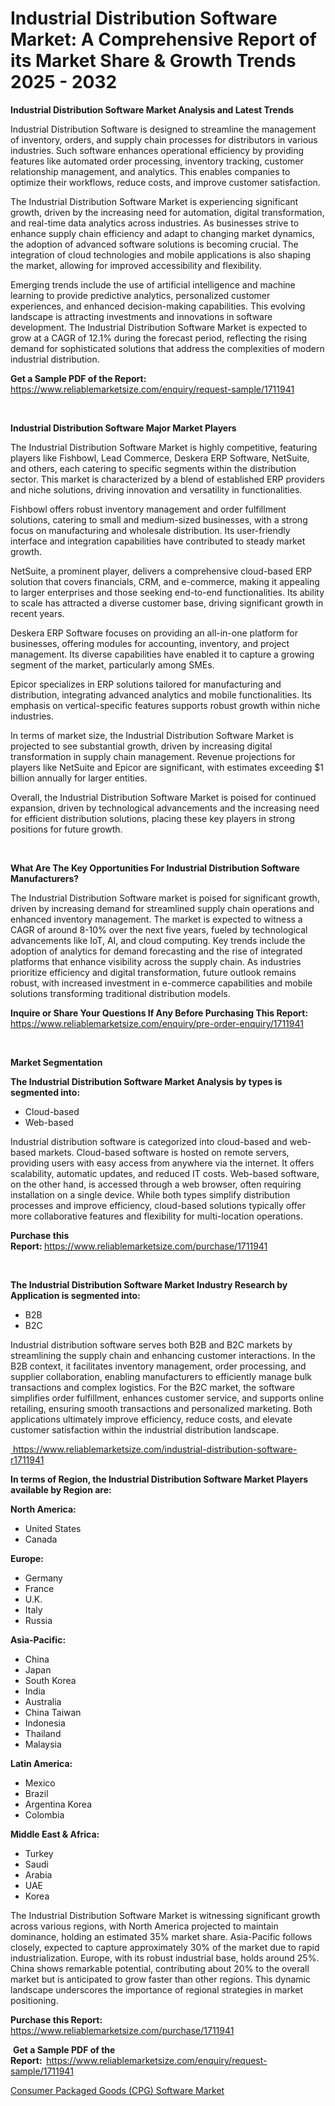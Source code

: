 <p><h1>Industrial Distribution Software Market: A Comprehensive Report of its Market Share & Growth Trends 2025 - 2032</h1></p><p><strong>Industrial Distribution Software Market Analysis and Latest Trends</strong></p>
<p><p>Industrial Distribution Software is designed to streamline the management of inventory, orders, and supply chain processes for distributors in various industries. Such software enhances operational efficiency by providing features like automated order processing, inventory tracking, customer relationship management, and analytics. This enables companies to optimize their workflows, reduce costs, and improve customer satisfaction.</p><p>The Industrial Distribution Software Market is experiencing significant growth, driven by the increasing need for automation, digital transformation, and real-time data analytics across industries. As businesses strive to enhance supply chain efficiency and adapt to changing market dynamics, the adoption of advanced software solutions is becoming crucial. The integration of cloud technologies and mobile applications is also shaping the market, allowing for improved accessibility and flexibility.</p><p>Emerging trends include the use of artificial intelligence and machine learning to provide predictive analytics, personalized customer experiences, and enhanced decision-making capabilities. This evolving landscape is attracting investments and innovations in software development. The Industrial Distribution Software Market is expected to grow at a CAGR of 12.1% during the forecast period, reflecting the rising demand for sophisticated solutions that address the complexities of modern industrial distribution.</p></p>
<p><strong>Get a Sample PDF of the Report:&nbsp;</strong> <a href="https://www.reliablemarketsize.com/enquiry/request-sample/1711941?utm_campaign=1911&utm_medium=2&utm_source=Github&utm_content=ia&utm_term=11012025&utm_id=industrial-distribution-software">https://www.reliablemarketsize.com/enquiry/request-sample/1711941</a></p>
<p>&nbsp;</p>
<p><strong>Industrial Distribution Software Major Market Players</strong></p>
<p><p>The Industrial Distribution Software Market is highly competitive, featuring players like Fishbowl, Lead Commerce, Deskera ERP Software, NetSuite, and others, each catering to specific segments within the distribution sector. This market is characterized by a blend of established ERP providers and niche solutions, driving innovation and versatility in functionalities.</p><p>Fishbowl offers robust inventory management and order fulfillment solutions, catering to small and medium-sized businesses, with a strong focus on manufacturing and wholesale distribution. Its user-friendly interface and integration capabilities have contributed to steady market growth.</p><p>NetSuite, a prominent player, delivers a comprehensive cloud-based ERP solution that covers financials, CRM, and e-commerce, making it appealing to larger enterprises and those seeking end-to-end functionalities. Its ability to scale has attracted a diverse customer base, driving significant growth in recent years.</p><p>Deskera ERP Software focuses on providing an all-in-one platform for businesses, offering modules for accounting, inventory, and project management. Its diverse capabilities have enabled it to capture a growing segment of the market, particularly among SMEs.</p><p>Epicor specializes in ERP solutions tailored for manufacturing and distribution, integrating advanced analytics and mobile functionalities. Its emphasis on vertical-specific features supports robust growth within niche industries.</p><p>In terms of market size, the Industrial Distribution Software Market is projected to see substantial growth, driven by increasing digital transformation in supply chain management. Revenue projections for players like NetSuite and Epicor are significant, with estimates exceeding $1 billion annually for larger entities.</p><p>Overall, the Industrial Distribution Software Market is poised for continued expansion, driven by technological advancements and the increasing need for efficient distribution solutions, placing these key players in strong positions for future growth.</p></p>
<p>&nbsp;</p>
<p><strong>What Are The Key Opportunities For Industrial Distribution Software Manufacturers?</strong></p>
<p><p>The Industrial Distribution Software market is poised for significant growth, driven by increasing demand for streamlined supply chain operations and enhanced inventory management. The market is expected to witness a CAGR of around 8-10% over the next five years, fueled by technological advancements like IoT, AI, and cloud computing. Key trends include the adoption of analytics for demand forecasting and the rise of integrated platforms that enhance visibility across the supply chain. As industries prioritize efficiency and digital transformation, future outlook remains robust, with increased investment in e-commerce capabilities and mobile solutions transforming traditional distribution models.</p></p>
<p><strong>Inquire or Share Your Questions If Any Before Purchasing This Report:</strong> <a href="https://www.reliablemarketsize.com/enquiry/pre-order-enquiry/1711941?utm_campaign=1911&utm_medium=2&utm_source=Github&utm_content=ia&utm_term=11012025&utm_id=industrial-distribution-software">https://www.reliablemarketsize.com/enquiry/pre-order-enquiry/1711941</a></p>
<p>&nbsp;</p>
<p><strong>Market Segmentation</strong></p>
<p><strong>The Industrial Distribution Software Market Analysis by types is segmented into:</strong></p>
<p><ul><li>Cloud-based</li><li>Web-based</li></ul></p>
<p><p>Industrial distribution software is categorized into cloud-based and web-based markets. Cloud-based software is hosted on remote servers, providing users with easy access from anywhere via the internet. It offers scalability, automatic updates, and reduced IT costs. Web-based software, on the other hand, is accessed through a web browser, often requiring installation on a single device. While both types simplify distribution processes and improve efficiency, cloud-based solutions typically offer more collaborative features and flexibility for multi-location operations.</p></p>
<p><strong>Purchase this Report:&nbsp;</strong><a href="https://www.reliablemarketsize.com/purchase/1711941?utm_campaign=1911&utm_medium=2&utm_source=Github&utm_content=ia&utm_term=11012025&utm_id=industrial-distribution-software">https://www.reliablemarketsize.com/purchase/1711941</a></p>
<p>&nbsp;</p>
<p><strong>The Industrial Distribution Software Market Industry Research by Application is segmented into:</strong></p>
<p><ul><li>B2B</li><li>B2C</li></ul></p>
<p><p>Industrial distribution software serves both B2B and B2C markets by streamlining the supply chain and enhancing customer interactions. In the B2B context, it facilitates inventory management, order processing, and supplier collaboration, enabling manufacturers to efficiently manage bulk transactions and complex logistics. For the B2C market, the software simplifies order fulfillment, enhances customer service, and supports online retailing, ensuring smooth transactions and personalized marketing. Both applications ultimately improve efficiency, reduce costs, and elevate customer satisfaction within the industrial distribution landscape.</p></p>
<p><a href="https://www.reliablemarketsize.com/industrial-distribution-software-r1711941?utm_campaign=1911&utm_medium=2&utm_source=Github&utm_content=ia&utm_term=11012025&utm_id=industrial-distribution-software">&nbsp;https://www.reliablemarketsize.com/industrial-distribution-software-r1711941</a></p>
<p><strong>In terms of Region, the Industrial Distribution Software Market Players available by Region are:</strong></p>
<p>
    <p> <strong> North America: </strong>
        <ul>
            <li>United States</li>
            <li>Canada</li>
        </ul>
        </p> 
    <p> <strong> Europe: </strong>
        <ul>
            <li>Germany</li>
            <li>France</li>
            <li>U.K.</li>
            <li>Italy</li>
            <li>Russia</li>
        </ul>
        </p> 
    <p> <strong> Asia-Pacific: </strong>
        <ul>
            <li>China</li>
            <li>Japan</li>
            <li>South Korea</li>
            <li>India</li>
            <li>Australia</li>
            <li>China Taiwan</li>
            <li>Indonesia</li>
            <li>Thailand</li>
            <li>Malaysia</li>
        </ul>
        </p> 
    <p> <strong> Latin America: </strong>
        <ul>
            <li>Mexico</li>
            <li>Brazil</li>
            <li>Argentina Korea</li>
            <li>Colombia</li>
        </ul>
        </p> 
    <p> <strong> Middle East & Africa: </strong>
        <ul>
            <li>Turkey</li>
            <li>Saudi</li>
            <li>Arabia</li>
            <li>UAE</li>
            <li>Korea</li>
        </ul>
    </p>
    </p>
<p><p>The Industrial Distribution Software Market is witnessing significant growth across various regions, with North America projected to maintain dominance, holding an estimated 35% market share. Asia-Pacific follows closely, expected to capture approximately 30% of the market due to rapid industrialization. Europe, with its robust industrial base, holds around 25%. China shows remarkable potential, contributing about 20% to the overall market but is anticipated to grow faster than other regions. This dynamic landscape underscores the importance of regional strategies in market positioning.</p></p>
<p><strong>Purchase this Report: </strong><a href="https://www.reliablemarketsize.com/purchase/1711941?utm_campaign=1911&utm_medium=2&utm_source=Github&utm_content=ia&utm_term=11012025&utm_id=industrial-distribution-software">https://www.reliablemarketsize.com/purchase/1711941</a></p>
<p>&nbsp;<strong>Get a Sample PDF of the Report:&nbsp;&nbsp;</strong><a href="https://www.reliablemarketsize.com/enquiry/request-sample/1711941?utm_campaign=1911&utm_medium=2&utm_source=Github&utm_content=ia&utm_term=11012025&utm_id=industrial-distribution-software">https://www.reliablemarketsize.com/enquiry/request-sample/1711941</a></p>
<p><strong></strong></p>
<p><p><a href="https://github.com/gulaimolin/Market-Research-Report-List-7/blob/main/consumer-packaged-goods-cpg-software-market.md?utm_campaign=1911&utm_medium=2&utm_source=Github&utm_content=ia&utm_term=11012025&utm_id=industrial-distribution-software">Consumer Packaged Goods (CPG) Software Market</a></p></p>